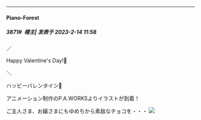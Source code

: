 
*****

####  Piano-Forest  
##### 3871#         楼主| 发表于 2023-2-14 11:58

／

Happy Valentine's Day!🍫

＼

ハッピーバレンタイン💝

アニメーション制作のP.A.WORKSよりイラストが到着！

ご主人さま、お嬢さまにもゆめちから素敌なチョコを・・・
<img src="https://p.sda1.dev/9/9698835e6a8f3ae8412b9b3b3e6b06eb/20230214_115632.jpg" referrerpolicy="no-referrer">

